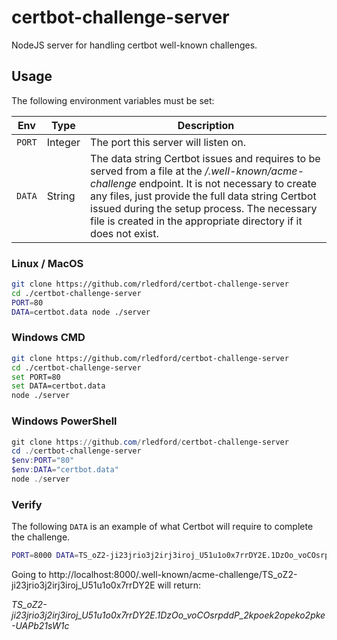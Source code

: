 # certbot-challenge-server

NodeJS server for handling certbot well-known challenges.

## Usage

The following environment variables must be set:

| Env    | Type    | Description                                                                                                                                                                                                                                                                                                              |
| ------ | ------- | ------------------------------------------------------------------------------------------------------------------------------------------------------------------------------------------------------------------------------------------------------------------------------------------------------------------------ |
| `PORT` | Integer | The port this server will listen on.                                                                                                                                                                                                                                                                                     |
| `DATA` | String  | The data string Certbot issues and requires to be served from a file at the _/.well-known/acme-challenge_ endpoint. It is not necessary to create any files, just provide the full data string Certbot issued during the setup process. The necessary file is created in the appropriate directory if it does not exist. |

### Linux / MacOS

```bash
git clone https://github.com/rledford/certbot-challenge-server
cd ./certbot-challenge-server
PORT=80
DATA=certbot.data node ./server
```

### Windows CMD

```bash
git clone https://github.com/rledford/certbot-challenge-server
cd ./certbot-challenge-server
set PORT=80
set DATA=certbot.data
node ./server
```

### Windows PowerShell

```powershell
git clone https://github.com/rledford/certbot-challenge-server
cd ./certbot-challenge-server
$env:PORT="80"
$env:DATA="certbot.data"
node ./server
```

### Verify

The following `DATA` is an example of what Certbot will require to complete the challenge.

```bash
PORT=8000 DATA=TS_oZ2-ji23jrio3j2irj3iroj_U51u1o0x7rrDY2E.1DzOo_voCOsrpddP_2kpoek2opeko2pke-UAPb21sW1c node.js
```

Going to http://localhost:8000/.well-known/acme-challenge/TS_oZ2-ji23jrio3j2irj3iroj_U51u1o0x7rrDY2E will return:

_TS_oZ2-ji23jrio3j2irj3iroj_U51u1o0x7rrDY2E.1DzOo_voCOsrpddP_2kpoek2opeko2pke-UAPb21sW1c_

